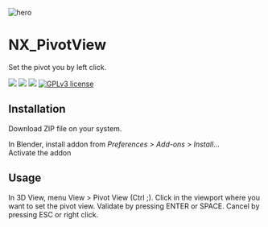![hero](https://github.com/Franck-Demongin/NX_PivotView/assets/54265936/86f10d0a-0e1b-41a0-9e44-b6e24083117a)

# NX_PivotView
Set the pivot you by left click.

<img src="https://img.shields.io/badge/Blender-2.8.0-green" /> <img src="https://img.shields.io/badge/Python-3.10-blue" /> <img src="https://img.shields.io/badge/Addon-1.0.0.Stable-orange" /> 
[![GPLv3 license](https://img.shields.io/badge/License-GPLv3-blue.svg)](http://perso.crans.org/besson/LICENSE.html)

## Installation
Download ZIP file on your system.

In Blender, install addon from _Preferences > Add-ons > Install_...  
Activate the addon

## Usage

In 3D View, menu View > Pivot View (Ctrl ;). Click in the viewport where you want to set the pivot view. Validate by pressing ENTER or SPACE. Cancel by pressing ESC or right click.
